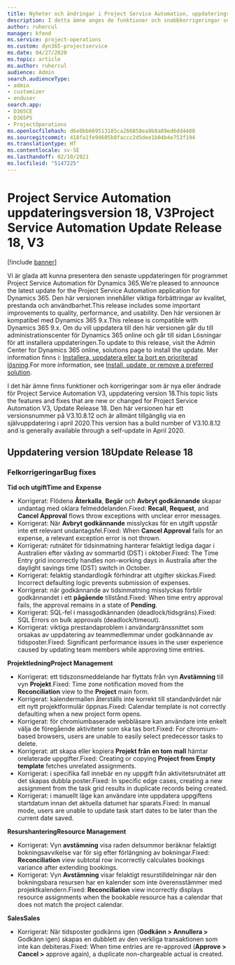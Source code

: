 ```yaml
---
title: Nyheter och ändringar i Project Service Automation, uppdateringsversion 18, V3
description: I detta ämne anges de funktioner och snabbkorrigeringar som finns tillgängliga i Project Service Automation, uppdateringsversion 18, V3.
author: ruhercul
manager: kfend
ms.service: project-operations
ms.custom: dyn365-projectservice
ms.date: 04/27/2020
ms.topic: article
ms.author: ruhercul
audience: Admin
search.audienceType:
- admin
- customizer
- enduser
search.app:
- D365CE
- D365PS
- ProjectOperations
ms.openlocfilehash: d6e0bb669513185ca266858ea9b8a89ed6dd4408
ms.sourcegitcommit: 418fa1fe9d605b8faccc2d5dee1b04b4e753f194
ms.translationtype: HT
ms.contentlocale: sv-SE
ms.lasthandoff: 02/10/2021
ms.locfileid: "5147225"
---
```

# <a name="project-service-automation-update-release-18-v3"></a><span data-ttu-id="efa55-103">Project Service Automation uppdateringsversion 18, V3</span><span class="sxs-lookup"><span data-stu-id="efa55-103">Project Service Automation Update Release 18, V3</span></span>

[!include [banner](../includes/psa-now-project-operations.md)]

<span data-ttu-id="efa55-104">Vi är glada att kunna presentera den senaste uppdateringen för programmet Project Service Automation för Dynamics 365.</span><span class="sxs-lookup"><span data-stu-id="efa55-104">We’re pleased to announce the latest update for the Project Service Automation application for Dynamics 365.</span></span> <span data-ttu-id="efa55-105">Den här versionen innehåller viktiga förbättringar av kvalitet, prestanda och användbarhet.</span><span class="sxs-lookup"><span data-stu-id="efa55-105">This release includes some important improvements to quality, performance, and usability.</span></span> <span data-ttu-id="efa55-106">Den här versionen är kompatibel med Dynamics 365 9.x.</span><span class="sxs-lookup"><span data-stu-id="efa55-106">This release is compatible with Dynamics 365 9.x.</span></span> <span data-ttu-id="efa55-107">Om du vill uppdatera till den här versionen går du till administrationscenter för Dynamics 365 online och går till sidan Lösningar för att installera uppdateringen.</span><span class="sxs-lookup"><span data-stu-id="efa55-107">To update to this release, visit the Admin Center for Dynamics 365 online, solutions page to install the update.</span></span> <span data-ttu-id="efa55-108">Mer information finns i: [Installera, uppdatera eller ta bort en prioriterad lösning](https://docs.microsoft.com/power-platform/admin/install-remove-preferred-solution).</span><span class="sxs-lookup"><span data-stu-id="efa55-108">For more information, see [Install, update, or remove a preferred solution](https://docs.microsoft.com/power-platform/admin/install-remove-preferred-solution).</span></span>

<span data-ttu-id="efa55-109">I det här ämne finns funktioner och korrigeringar som är nya eller ändrade för Project Service Automation V3, uppdatering version 18.</span><span class="sxs-lookup"><span data-stu-id="efa55-109">This topic lists the features and fixes that are new or changed for Project Service Automation V3, Update Release 18.</span></span> <span data-ttu-id="efa55-110">Den här versionen har ett versionsnummer på V3.10.8.12 och är allmänt tillgänglig via en självuppdatering i april 2020.</span><span class="sxs-lookup"><span data-stu-id="efa55-110">This version has a build number of V3.10.8.12 and is generally available through a self-update in April 2020.</span></span>

## <a name="update-release-18"></a><span data-ttu-id="efa55-111">Uppdatering version 18</span><span class="sxs-lookup"><span data-stu-id="efa55-111">Update Release 18</span></span>

### <a name="bug-fixes"></a><span data-ttu-id="efa55-112">Felkorrigeringar</span><span class="sxs-lookup"><span data-stu-id="efa55-112">Bug fixes</span></span>

<span data-ttu-id="efa55-113">**Tid och utgift**</span><span class="sxs-lookup"><span data-stu-id="efa55-113">**Time and Expense**</span></span>

- <span data-ttu-id="efa55-114">Korrigerat: Flödena **Återkalla**, **Begär** och **Avbryt godkännande** skapar undantag med oklara felmeddelanden.</span><span class="sxs-lookup"><span data-stu-id="efa55-114">Fixed: **Recall**, **Request**, and **Cancel Approval** flows throw exceptions with unclear error messages.</span></span>
- <span data-ttu-id="efa55-115">Korrigerat: När **Avbryt godkännande** misslyckas för en utgift uppstår inte ett relevant undantagsfel.</span><span class="sxs-lookup"><span data-stu-id="efa55-115">Fixed: When **Cancel Approval** fails for an expense, a relevant exception error is not thrown.</span></span>
- <span data-ttu-id="efa55-116">Korrigerat: rutnätet för tidsinmatning hanterar felaktigt lediga dagar i Australien efter växling av sommartid (DST) i oktober.</span><span class="sxs-lookup"><span data-stu-id="efa55-116">Fixed: The Time Entry grid incorrectly handles non-working days in Australia after the daylight savings time (DST) switch in October.</span></span>
- <span data-ttu-id="efa55-117">Korrigerat: felaktig standardlogik förhindrar att utgifter skickas.</span><span class="sxs-lookup"><span data-stu-id="efa55-117">Fixed: Incorrect defaulting logic prevents submission of expenses.</span></span>
- <span data-ttu-id="efa55-118">Korrigerat: när godkännande av tidsinmatning misslyckas förblir godkännandet i ett **pågående** tillstånd.</span><span class="sxs-lookup"><span data-stu-id="efa55-118">Fixed: When time entry approval fails, the approval remains in a state of **Pending**.</span></span>
- <span data-ttu-id="efa55-119">Korrigerat: SQL-fel i massgodkännanden (deadlock/tidsgräns).</span><span class="sxs-lookup"><span data-stu-id="efa55-119">Fixed: SQL Errors on bulk approvals (deadlock/timeout).</span></span>
- <span data-ttu-id="efa55-120">Korrigerat: viktiga prestandaproblem i användargränssnittet som orsakas av uppdatering av teammedlemmar under godkännande av tidsposter.</span><span class="sxs-lookup"><span data-stu-id="efa55-120">Fixed: Significant performance issues in the user experience caused by updating team members while approving time entries.</span></span>

<span data-ttu-id="efa55-121">**Projektledning**</span><span class="sxs-lookup"><span data-stu-id="efa55-121">**Project Management**</span></span>

- <span data-ttu-id="efa55-122">Korrigerat: ett tidszonsmeddelande har flyttats från vyn **Avstämning** till vyn **Projekt**.</span><span class="sxs-lookup"><span data-stu-id="efa55-122">Fixed: Time zone notification moved from the **Reconciliation** view to the **Project** main form.</span></span>
- <span data-ttu-id="efa55-123">Korrigerat: kalendermallen återställs inte korrekt till standardvärdet när ett nytt projektformulär öppnas.</span><span class="sxs-lookup"><span data-stu-id="efa55-123">Fixed: Calendar template is not correctly defaulting when a new project form opens.</span></span>
- <span data-ttu-id="efa55-124">Korrigerat: för chromiumbaserade webbläsare kan användare inte enkelt välja de föregående aktiviteter som ska tas bort.</span><span class="sxs-lookup"><span data-stu-id="efa55-124">Fixed: For chromium-based browsers, users are unable to easily select predecessor tasks to delete.</span></span>
- <span data-ttu-id="efa55-125">Korrigerat: att skapa eller kopiera **Projekt från en tom mall** hämtar orelaterade uppgifter.</span><span class="sxs-lookup"><span data-stu-id="efa55-125">Fixed: Creating or copying **Project from Empty template** fetches unrelated assignments.</span></span>
- <span data-ttu-id="efa55-126">Korrigerat: i specifika fall innebär en ny uppgift från aktivitetsrutnätet att det skapas dubbla poster.</span><span class="sxs-lookup"><span data-stu-id="efa55-126">Fixed: In specific edge cases, creating a new assignment from the task grid results in duplicate records being created.</span></span>
- <span data-ttu-id="efa55-127">Korrigerat: i manuellt läge kan användare inte uppdatera uppgiftens startdatum innan det aktuella datumet har sparats.</span><span class="sxs-lookup"><span data-stu-id="efa55-127">Fixed: In manual mode, users are unable to update task start dates to be later than the current date saved.</span></span>

<span data-ttu-id="efa55-128">**Resurshantering**</span><span class="sxs-lookup"><span data-stu-id="efa55-128">**Resource Management**</span></span>

- <span data-ttu-id="efa55-129">Korrigerat: Vyn **avstämning** visa raden delsummor beräknar felaktigt bokningsavvikelse var för sig efter förlängning av bokningar.</span><span class="sxs-lookup"><span data-stu-id="efa55-129">Fixed: **Reconciliation** view subtotal row incorrectly calculates bookings variance after extending bookings.</span></span>
- <span data-ttu-id="efa55-130">Korrigerat: Vyn **Avstämning** visar felaktigt resurstilldelningar när den bokningsbara resursen har en kalender som inte överensstämmer med projektkalendern.</span><span class="sxs-lookup"><span data-stu-id="efa55-130">Fixed: **Reconciliation** view incorrectly displays resource assignments when the bookable resource has a calendar that does not match the project calendar.</span></span>

<span data-ttu-id="efa55-131">**Sales**</span><span class="sxs-lookup"><span data-stu-id="efa55-131">**Sales**</span></span>

- <span data-ttu-id="efa55-132">Korrigerat: När tidsposter godkänns igen (**Godkänn > Annullera >** Godkänn igen) skapas en dubblett av den verkliga transaktionen som inte kan debiteras.</span><span class="sxs-lookup"><span data-stu-id="efa55-132">Fixed: When time entries are re-approved (**Approve > Cancel >** approve again), a duplicate non-chargeable actual is created.</span></span>
